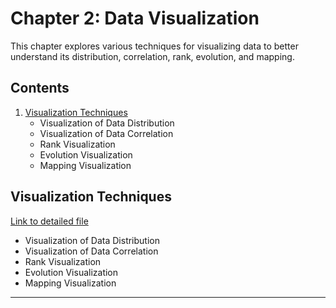 # Chapter 2: Data Visualization

This chapter explores various techniques for visualizing data to better understand its distribution, correlation, rank, evolution, and mapping.

## Contents

1. [Visualization Techniques](#visualization-techniques)
   - Visualization of Data Distribution
   - Visualization of Data Correlation
   - Rank Visualization
   - Evolution Visualization
   - Mapping Visualization

## Visualization Techniques

[Link to detailed file](./01_Visualization_Techniques.md)
   - Visualization of Data Distribution
   - Visualization of Data Correlation
   - Rank Visualization
   - Evolution Visualization
   - Mapping Visualization

---
